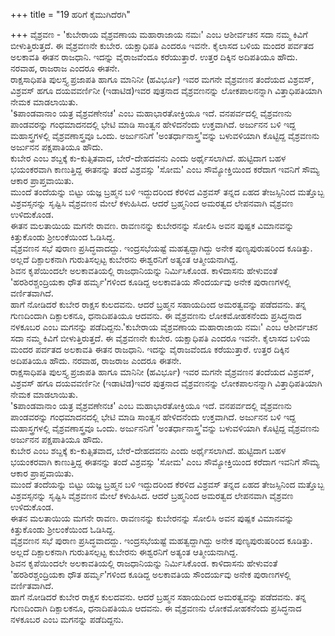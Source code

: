 +++
title = "19 ಹರಿಗೆ ಕೈಮುಗಿದೆರಗಿ"

+++
ವೈಶ್ರವಣ - 'ಕುಬೇರಾಯ ವೈಶ್ರವಣಾಯ ಮಹಾರಾಜಾಯ ನಮಃ' ಎಂಬ ಆಶೀರ್ವಚನ ಸದಾ ನಮ್ಮ ಕಿವಿಗೆ ಬೀಳುತ್ತಿರುತ್ತದೆ. ಈ ವೈಶ್ರವಣನೇ ಕುಬೇರ. ಯಕ್ಷಾಧಿಪತಿ ಎಂದರೂ ಇವನೇ. ಕೈಲಾಸದ ಬಳಿಯ ಮಂದರ ಪರ್ವತದ ಅಲಕಾವತಿ ಈತನ ರಾಜಧಾನಿ. ಇದನ್ನು ವೈರಾಜವೆಂದೂ ಕರೆಯುತ್ತಾರೆ. ಉತ್ತರ ದಿಕ್ಕಿನ ಅದಿಪತಿಯೂ ಹೌದು. ನರವಾಹ, ರಾಜರಾಜ ಎಂದರೂ ಈತನೇ.  
ರಾಕ್ಷಸಾಧಿಪತಿ ಪುಲಸ್ತ್ಯ ಪ್ರಜಾಪತಿ ಹಾಗೂ ಮಾನಿನೀ (ಹವಿರ್ಭೂ) ಇವರ ಮಗನೇ ವೈಶ್ರವಣನ ತಂದೆಯದ ವಿಶ್ರವಸ್, ವಿಶ್ರವಸ್ ಹಗೂ ದಯವವರ್ಣಿನೀ (ಇಡಾಟಿಡ)ಇವರ ಪುತ್ರನಾದ ವೈಶ್ರವಣನನ್ನು ಲೋಕಪಾಲನನ್ನಾಗಿ ವಿತ್ತಾಧಿಪತಿಯಾಗಿ ನೇಮಕ ಮಾಡಲಾಯಿತು.  
'sಪಾಂಡವಾನಾಂ ಯತ್ರ ವೈಶ್ರವಣೇನಚ' ಎಂಬ ಮಹಾಭಾರತೋಕ್ತಿಯೂ ಇದೆ. ವನಪರ್ವದಲ್ಲಿ ವೈಶ್ರವಣನು ಪಾಂಡವರನ್ನು ಗಂಧಮಾದನದಲ್ಲಿ ಭೇಟಿ ಮಾಡಿ ಸಾಂತ್ವನ ಹೇಳಿದನೆಂದು ಉಕ್ತವಾಗಿದೆ. ಅರ್ಜುನನ ಬಳಿ ಇದ್ದ ಮಹಾಸ್ತ್ರಗಳಲ್ಲಿ ವೈಶ್ರವಣಾಸ್ತ್ರವೂ ಒಂದು. ಅರ್ಜುನನಿಗೆ 'ಅಂತರ್ಧಾನಾಸ್ತ್ರ'ವನ್ನು ಬಳುವಳಿಯಾಗಿ ಕೊಟ್ಟಿದ್ದ ವೈಶ್ರವಣನು ಅರ್ಜುನನ ಪಕ್ಷಪಾತಿಯೂ ಹೌದು.  
ಕುಬೇರ ಎಂಬ ಶಬ್ದಕ್ಕೆ ಕು-ಕುತ್ಸಿತವಾದ, ಬೇರೆ-ದೇಹದವನು ಎಂದು ಅರ್ಥೈಸಲಾಗಿದೆ. ಹುಟ್ಟಿದಾಗ ಬಹಳ ಭಯಂಕರವಾಗಿ ಕಾಣುತ್ತಿದ್ದ ಈತನನ್ನು ತಂದೆ ವಿಶ್ರವಸ್ಸು 'ಸೋಮ' ಎಂಬ ಸೌಮ್ಯೋಕ್ತಿಯಿಂದ ಕರೆದಾಗ ಇವನಿಗೆ ಸೌಮ್ಯ ಆಕಾರ ಪ್ರಾಪ್ತವಾಯಿತು.  
ಮುಂದೆ ತಂದೆಯನ್ನು ಬಿಟ್ಟು ಯಜ್ಞ ಬ್ರಹ್ಮನ ಬಳಿ ಇದ್ದುದರಿಂದ ಕೆರಳಿದ ವಿಶ್ರವಸ್ ತನ್ನದ ಏಹದ ತೇಜಸ್ಸಿನಿಂದ ಮತ್ತೊಬ್ಬ ವಿಶ್ರವಸ್ಸನನ್ನು ಸೃಷ್ಟಿಸಿ ವೈಶ್ರವಣನ ಮೇಲೆ ಕಳುಹಿಸಿದ. ಆದರೆ ಬ್ರಹ್ಮನಿಂದ ಅಮರತ್ವದ ಲೇಪನವಾಗಿ ವೈಶ್ರವಣ ಉಳಿದುಕೊಂಡ.  
ಈತನ ಮಲತಾಯಿಯ ಮಗನೇ ರಾವಣ. ರಾವಣನನ್ನು ಕುಬೇರನನ್ನು ಸೋಲಿಸಿ ಅವನ ಪುಷ್ಪಕ ವಿಮಾನವನ್ನು ಕಿತ್ತುಕೊಂಡು ಶ್ರೀಲಂಕೆಯಿಂದ ಓಡಿಸಿದ್ದ.  
ವೈಶ್ರವಣನ ಸಭೆ ಪುರಾಣ ಪ್ರಸಿದ್ಧವಾದದ್ದು. ಇಂದ್ರಸಭೆಯಷ್ಟೆ ಮಹತ್ವದ್ದಾಗಿದ್ದು ಅನೇಕ ಪುಣ್ಯಪುರುಷರಿಂದ ಕೂಡಿತ್ತು. ಅಲ್ಲದೆ ದಿಕ್ಪಾಲಕನಾಗಿ ಗುರುತಿಸಲ್ಪಟ್ಟ ಕುಬೇರನು ಈಶ್ವರನಿಗೆ ಅತ್ಯಂತ ಆತ್ಮೀಯನಾಗಿದ್ದ.  
ಶಿವನ ಕೃಪೆಯಿಂದಲೇ ಅಲಕಾವತಿಯಲ್ಲಿ ರಾಜಧಾನಿಯನ್ನು ನಿರ್ಮಿಸಿಕೊಂಡ. ಕಾಳಿದಾಸನು ಹೇಳುವಂತೆ 'ಹರಶಿರಶ್ಚಂದ್ರಿಯಕಾ ಧೌತ ಹರ್ಮೃ'ಗಳಿಂದ ಕೂಡಿದ್ದ ಅಲಕಾವತಿಯ ಸೌಂದರ್ಯವು ಅನೇಕ ಪುರಾಣಗಳಲ್ಲಿ ವರ್ಣಿತವಾಗಿದೆ.  
ಹಾಗೆ ನೋಡಿದರೆ ಕುಬೇರ ರಾಕ್ಷಸ ಕುಲದವನು. ಆದರೆ ಬ್ರಹ್ಮನ ಸಹಾಯದಿಂದ ಅಮರತ್ವವನ್ನು ಪಡೆದವನು. ತನ್ನ ಗುಣದಿಂದಾಗಿ ದಿಕ್ಪಾಲಕನೂ, ಧನಾದಿಪತಿಯೂ ಆದವನು. ಈ ವೈಶ್ರವಣನು ಲೋಕಮೋಹಕನೆಂದು ಪ್ರಸಿದ್ಧನಾದ ನಳಕೂಬರ ಎಂಬ ಮಗನನ್ನು ಪಡೆದಿದ್ದನು.'ಕುಬೇರಾಯ ವೈಶ್ರವಣಾಯ ಮಹಾರಾಜಾಯ ನಮಃ' ಎಂಬ ಆಶೀರ್ವಚನ ಸದಾ ನಮ್ಮ ಕಿವಿಗೆ ಬೀಳುತ್ತಿರುತ್ತದೆ. ಈ ವೈಶ್ರವಣನೇ ಕುಬೇರ. ಯಕ್ಷಾಧಿಪತಿ ಎಂದರೂ ಇವನೇ. ಕೈಲಾಸದ ಬಳಿಯ ಮಂದರ ಪರ್ವತದ ಅಲಕಾವತಿ ಈತನ ರಾಜಧಾನಿ. ಇದನ್ನು ವೈರಾಜವೆಂದೂ ಕರೆಯುತ್ತಾರೆ. ಉತ್ತರ ದಿಕ್ಕಿನ ಅದಿಪತಿಯೂ ಹೌದು. ನರವಾಹ, ರಾಜರಾಜ ಎಂದರೂ ಈತನೇ.  
ರಾಕ್ಷಸಾಧಿಪತಿ ಪುಲಸ್ತ್ಯ ಪ್ರಜಾಪತಿ ಹಾಗೂ ಮಾನಿನೀ (ಹವಿರ್ಭೂ) ಇವರ ಮಗನೇ ವೈಶ್ರವಣನ ತಂದೆಯದ ವಿಶ್ರವಸ್, ವಿಶ್ರವಸ್ ಹಗೂ ದಯವವರ್ಣಿನೀ (ಇಡಾಟಿಡ)ಇವರ ಪುತ್ರನಾದ ವೈಶ್ರವಣನನ್ನು ಲೋಕಪಾಲನನ್ನಾಗಿ ವಿತ್ತಾಧಿಪತಿಯಾಗಿ ನೇಮಕ ಮಾಡಲಾಯಿತು.  
'sಪಾಂಡವಾನಾಂ ಯತ್ರ ವೈಶ್ರವಣೇನಚ' ಎಂಬ ಮಹಾಭಾರತೋಕ್ತಿಯೂ ಇದೆ. ವನಪರ್ವದಲ್ಲಿ ವೈಶ್ರವಣನು ಪಾಂಡವರನ್ನು ಗಂಧಮಾದನದಲ್ಲಿ ಭೇಟಿ ಮಾಡಿ ಸಾಂತ್ವನ ಹೇಳಿದನೆಂದು ಉಕ್ತವಾಗಿದೆ. ಅರ್ಜುನನ ಬಳಿ ಇದ್ದ ಮಹಾಸ್ತ್ರಗಳಲ್ಲಿ ವೈಶ್ರವಣಾಸ್ತ್ರವೂ ಒಂದು. ಅರ್ಜುನನಿಗೆ 'ಅಂತರ್ಧಾನಾಸ್ತ್ರ'ವನ್ನು ಬಳುವಳಿಯಾಗಿ ಕೊಟ್ಟಿದ್ದ ವೈಶ್ರವಣನು ಅರ್ಜುನನ ಪಕ್ಷಪಾತಿಯೂ ಹೌದು.  
ಕುಬೇರ ಎಂಬ ಶಬ್ದಕ್ಕೆ ಕು-ಕುತ್ಸಿತವಾದ, ಬೇರೆ-ದೇಹದವನು ಎಂದು ಅರ್ಥೈಸಲಾಗಿದೆ. ಹುಟ್ಟಿದಾಗ ಬಹಳ ಭಯಂಕರವಾಗಿ ಕಾಣುತ್ತಿದ್ದ ಈತನನ್ನು ತಂದೆ ವಿಶ್ರವಸ್ಸು 'ಸೋಮ' ಎಂಬ ಸೌಮ್ಯೋಕ್ತಿಯಿಂದ ಕರೆದಾಗ ಇವನಿಗೆ ಸೌಮ್ಯ ಆಕಾರ ಪ್ರಾಪ್ತವಾಯಿತು.  
ಮುಂದೆ ತಂದೆಯನ್ನು ಬಿಟ್ಟು ಯಜ್ಞ ಬ್ರಹ್ಮನ ಬಳಿ ಇದ್ದುದರಿಂದ ಕೆರಳಿದ ವಿಶ್ರವಸ್ ತನ್ನದ ಏಹದ ತೇಜಸ್ಸಿನಿಂದ ಮತ್ತೊಬ್ಬ ವಿಶ್ರವಸ್ಸನನ್ನು ಸೃಷ್ಟಿಸಿ ವೈಶ್ರವಣನ ಮೇಲೆ ಕಳುಹಿಸಿದ. ಆದರೆ ಬ್ರಹ್ಮನಿಂದ ಅಮರತ್ವದ ಲೇಪನವಾಗಿ ವೈಶ್ರವಣ ಉಳಿದುಕೊಂಡ.  
ಈತನ ಮಲತಾಯಿಯ ಮಗನೇ ರಾವಣ. ರಾವಣನನ್ನು ಕುಬೇರನನ್ನು ಸೋಲಿಸಿ ಅವನ ಪುಷ್ಪಕ ವಿಮಾನವನ್ನು ಕಿತ್ತುಕೊಂಡು ಶ್ರೀಲಂಕೆಯಿಂದ ಓಡಿಸಿದ್ದ.  
ವೈಶ್ರವಣನ ಸಭೆ ಪುರಾಣ ಪ್ರಸಿದ್ಧವಾದದ್ದು. ಇಂದ್ರಸಭೆಯಷ್ಟೆ ಮಹತ್ವದ್ದಾಗಿದ್ದು ಅನೇಕ ಪುಣ್ಯಪುರುಷರಿಂದ ಕೂಡಿತ್ತು. ಅಲ್ಲದೆ ದಿಕ್ಪಾಲಕನಾಗಿ ಗುರುತಿಸಲ್ಪಟ್ಟ ಕುಬೇರನು ಈಶ್ವರನಿಗೆ ಅತ್ಯಂತ ಆತ್ಮೀಯನಾಗಿದ್ದ.  
ಶಿವನ ಕೃಪೆಯಿಂದಲೇ ಅಲಕಾವತಿಯಲ್ಲಿ ರಾಜಧಾನಿಯನ್ನು ನಿರ್ಮಿಸಿಕೊಂಡ. ಕಾಳಿದಾಸನು ಹೇಳುವಂತೆ 'ಹರಶಿರಶ್ಚಂದ್ರಿಯಕಾ ಧೌತ ಹರ್ಮೃ'ಗಳಿಂದ ಕೂಡಿದ್ದ ಅಲಕಾವತಿಯ ಸೌಂದರ್ಯವು ಅನೇಕ ಪುರಾಣಗಳಲ್ಲಿ ವರ್ಣಿತವಾಗಿದೆ.  
ಹಾಗೆ ನೋಡಿದರೆ ಕುಬೇರ ರಾಕ್ಷಸ ಕುಲದವನು. ಆದರೆ ಬ್ರಹ್ಮನ ಸಹಾಯದಿಂದ ಅಮರತ್ವವನ್ನು ಪಡೆದವನು. ತನ್ನ ಗುಣದಿಂದಾಗಿ ದಿಕ್ಪಾಲಕನೂ, ಧನಾದಿಪತಿಯೂ ಆದವನು. ಈ ವೈಶ್ರವಣನು ಲೋಕಮೋಹಕನೆಂದು ಪ್ರಸಿದ್ಧನಾದ ನಳಕೂಬರ ಎಂಬ ಮಗನನ್ನು ಪಡೆದಿದ್ದನು.